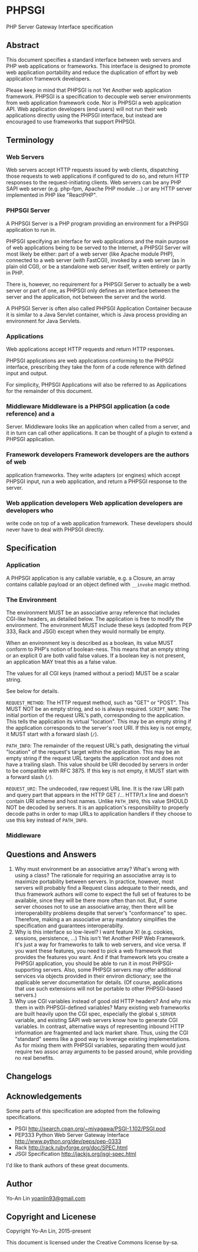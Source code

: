 # PHPSGI

PHP Server Gateway Interface specification

## Abstract

This document specifies a standard interface between web servers and PHP web
applications or frameworks. This interface is designed to promote web
application portability and reduce the duplication of effort by web application
framework developers.

Please keep in mind that PHPSGI is not Yet Another web application framework.
PHPSGI is a specification to decouple web server environments from web
application framework code. Nor is PHPSGI a web application API. Web
application developers (end users) will not run their web applications directly
using the PHPSGI interface, but instead are encouraged to use frameworks that
support PHPSGI.


## Terminology

### Web Servers

Web servers accept HTTP requests issued by web clients, dispatching those
requests to web applications if configured to do so, and return HTTP responses
to the request-initiating clients. Web servers can be any PHP SAPI web server
(e.g. php-fpm, Apache PHP module ...) or any HTTP server implemented in PHP
like "ReactPHP".

### PHPSGI Server
A PHPSGI Server is a PHP program providing an environment for a PHPSGI
application to run in.

PHPSGI specifying an interface for web applications and the main purpose of web
applications being to be served to the Internet, a PHPSGI Server will most
likely be either: part of a web server (like Apache module PHP), connected to a
web server (with FastCGI), invoked by a web server (as in plain old CGI), or be
a standalone web server itself, written entirely or partly in PHP.

There is, however, no requirement for a PHPSGI Server to actually be a web
server or part of one, as PHPSGI only defines an interface between the server
and the application, not between the server and the world.

A PHPSGI Server is often also called PHPSGI Application Container because it is
similar to a Java Servlet container, which is Java process providing an
environment for Java Servlets.

### Applications
Web applications accept HTTP requests and return HTTP responses.

PHPSGI applications are web applications conforming to the PHPSGI interface,
prescribing they take the form of a code reference with defined input and
output.

For simplicity, PHPSGI Applications will also be referred to as Applications
for the remainder of this document.

### Middleware Middleware is a PHPSGI application (a code reference) and a
Server. Middleware looks like an application when called from a server, and it
in turn can call other applications. It can be thought of a plugin to extend a
PHPSGI application.

### Framework developers Framework developers are the authors of web
application frameworks. They write adapters (or engines) which accept PHPSGI
input, run a web application, and return a PHPSGI response to the server.

### Web application developers Web application developers are developers who
write code on top of a web application framework. These developers should never
have to deal with PHPSGI directly.

## Specification

### Application

A PHPSGI application is any callable variable, e.g. a Closure, an array
contains callable payload or an object defined with `__invoke` magic method.


### The Environment

The environment MUST be an associative array reference that includes CGI-like
headers, as detailed below. The application is free to modify the environment.
The environment MUST include these keys (adopted from PEP 333, Rack and JSGI)
except when they would normally be empty.

When an environment key is described as a boolean, its value MUST conform to
PHP's notion of boolean-ness. This means that an empty string or an explicit 0
are both valid false values. If a boolean key is not present, an application
MAY treat this as a false value.

The values for all CGI keys (named without a period) MUST be a scalar string.

See below for details.

`REQUEST_METHOD`: The HTTP request method, such as "GET" or "POST". This MUST
NOT be an empty string, and so is always required.  `SCRIPT_NAME`: The initial
portion of the request URL's path, corresponding to the application. This tells
the application its virtual "location". This may be an empty string if the
application corresponds to the server's root URI.  If this key is not empty, it
MUST start with a forward slash (`/`).

`PATH_INFO`: The remainder of the request URL's path, designating the virtual
"location" of the request's target within the application. This may be an empty
string if the request URL targets the application root and does not have a
trailing slash. This value should be URI decoded by servers in order to be
compatible with RFC 3875.  If this key is not empty, it MUST start with a
forward slash (`/`).

`REQUEST_URI`: The undecoded, raw request URL line. It is the raw URI path and
query part that appears in the HTTP GET /... HTTP/1.x line and doesn't contain
URI scheme and host names.  Unlike `PATH_INFO`, this value SHOULD NOT be
decoded by servers. It is an application's responsibility to properly decode
paths in order to map URLs to application handlers if they choose to use this
key instead of `PATH_INFO`.

### Middleware


## Questions and Answers

1. Why must environment be an associative array? What's wrong with using a class?
	The rationale for requiring an associative array is to maximize portability between servers. In practice, however, most servers will probably find a Request class adequate to their needs, and thus framework authors will come to expect the full set of features to be available, since they will be there more often than not.
	But, if some server chooses not to use an associative array, then there will be interoperability problems despite that server's "conformance" to spec.
Therefore, making a an associative array mandatory simplifies the specification and guarantees interoperabilty.
2. Why is this interface so low-level? I want feature X! (e.g. cookies, sessions, persistence, ...)
	This isn't Yet Another PHP Web Framework. It's just a way for frameworks to talk to web servers, and vice versa. If you want these features, you need to pick a web framework that provides the features you want. And if that framework lets you create a PHPSGI application, you should be able to run it in most PHPSGI-supporting servers. Also, some PHPSGI servers may offer additional services via objects provided in their environ dictionary; see the applicable server documentation for details. (Of course, applications that use such extensions will not be portable to other PHPSGI-based servers.)
3. Why use CGI variables instead of good old HTTP headers? And why mix them in with PHPSGI-defined variables?
	Many existing web frameworks are built heavily upon the CGI spec, especially the global `$_SERVER` variable, and existing SAPI web servers know how to generate CGI variables. In contrast, alternative ways of representing inbound HTTP information are fragmented and lack market share.
	Thus, using the CGI "standard" seems like a good way to leverage existing implementations. As for mixing them with PHPSGI variables, separating them would just require two assoc array  arguments to be passed around, while providing no real benefits.

## Changelogs


## Acknowledgements

Some parts of this specification are adopted from the following specifications.

- PSGI http://search.cpan.org/~miyagawa/PSGI-1.102/PSGI.pod
- PEP333 Python Web Server Gateway Interface http://www.python.org/dev/peps/pep-0333
- Rack http://rack.rubyforge.org/doc/SPEC.html
- JSGI Specification http://jackjs.org/jsgi-spec.html

I'd like to thank authors of these great documents.

## Author

Yo-An Lin <yoanlin93@gmail.com>

## Copyright and Licenese

Copyright Yo-An Lin, 2015-present

This document is licensed under the Creative Commons license by-sa.




